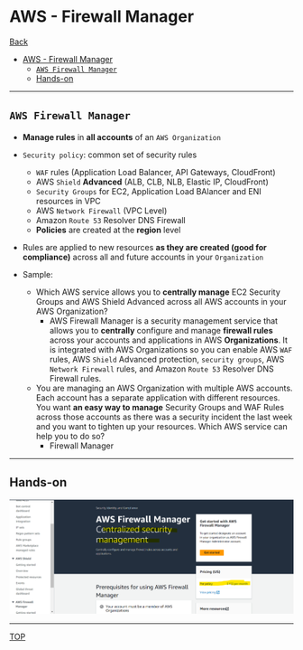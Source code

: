 # AWS - Firewall Manager

[Back](../index.md)

- [AWS - Firewall Manager](#aws---firewall-manager)
  - [`AWS Firewall Manager`](#aws-firewall-manager)
  - [Hands-on](#hands-on)

---

## `AWS Firewall Manager`

- **Manage rules** in **all accounts** of an `AWS Organization`
- `Security policy`: common set of security rules

  - `WAF` rules (Application Load Balancer, API Gateways, CloudFront)
  - AWS `Shield` **Advanced** (ALB, CLB, NLB, Elastic IP, CloudFront)
  - `Security Groups` for EC2, Application Load BAlancer and ENI resources in VPC
  - AWS `Network Firewall` (VPC Level)
  - Amazon `Route 53` Resolver DNS Firewall
  - **Policies** are created at the **region** level

- Rules are applied to new resources **as they are created (good for compliance)** across all and future accounts in your `Organization`

- Sample:
  - Which AWS service allows you to **centrally manage** EC2 Security Groups and AWS Shield Advanced across all AWS accounts in your AWS Organization?
    - AWS Firewall Manager is a security management service that allows you to **centrally** configure and manage **firewall rules** across your accounts and applications in AWS **Organizations**. It is integrated with AWS Organizations so you can enable AWS `WAF` rules, AWS `Shield` Advanced protection, `security groups`, AWS `Network Firewall` rules, and Amazon `Route 53` Resolver DNS Firewall rules.
  - You are managing an AWS Organization with multiple AWS accounts. Each account has a separate application with different resources. You want **an easy way to manage** Security Groups and WAF Rules across those accounts as there was a security incident the last week and you want to tighten up your resources. Which AWS service can help you to do so?
    - Firewall Manager

---

## Hands-on

![firewall_manager_handson01](./pic/firewall_manager_handson01.png)

---

[TOP](#aws---firewall-manager)
